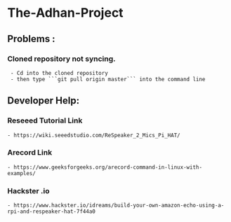 # The-Adhan-Project

## Problems :
  ### Cloned repository not syncing.
     - Cd into the cloned repository
     - then type ```git pull origin master``` into the command line
    
    
    
    
    
## Developer Help:
  ### Reseeed Tutorial Link
    - https://wiki.seeedstudio.com/ReSpeaker_2_Mics_Pi_HAT/
  ### Arecord Link
    - https://www.geeksforgeeks.org/arecord-command-in-linux-with-examples/
  ### Hackster .io
    - https://www.hackster.io/idreams/build-your-own-amazon-echo-using-a-rpi-and-respeaker-hat-7f44a0
